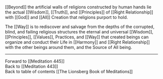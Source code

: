 [[Beyond]] the artificial walls of religions constructed by human hands lie the actual [[Wisdom]], [[Truth]], and [[Principles]] of [[Right Relationship]] with [[God]] and [[All]] Creation that religions purport to hold. 

The [[Way]] is to rediscover and salvage from the depths of the corrupted, blind, and failing religious structures the eternal and universal [[Wisdom]], [[Principles]], [[Values]], Practices, and [[Way]] that created beings can organize and conduct their Life in [[Harmony]] and [[Right Relationship]] with the other beings around them, and the Source of All being. 

___

Forward to [[Meditation 445]]  
Back to [[Meditation 443]]  
Back to table of contents [[The Lionsberg Book of Meditations]]  